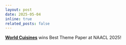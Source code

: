 ```yaml
---
layout: post
date: 2025-05-04
inline: true
related_posts: false
---
```


[**World Cuisines**](https://aclanthology.org/2025.naacl-long.167.pdf) wins Best Theme Paper at NAACL 2025!
